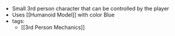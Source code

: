 - Small 3rd person character that can be controlled by the player
- Uses [[Humanoid Model]] with color Blue
- tags:
	- [[3rd Person Mechanics]]